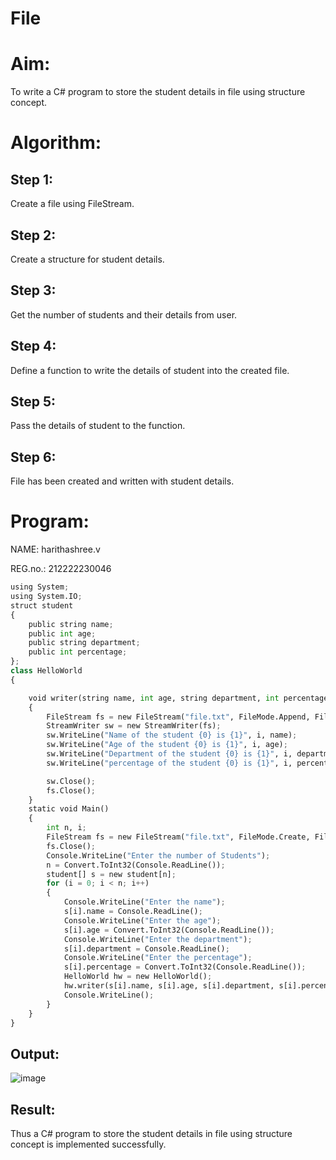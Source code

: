 # File

# Aim:
To write a C# program to store the student details in file using structure concept.

# Algorithm:
## Step 1:
Create a file using FileStream.

## Step 2:
Create a structure for student details.

## Step 3:
Get the number of students and their details from user.

## Step 4:
Define a function to write the details of student into the created file.

## Step 5:
Pass the details of student to the function.

## Step 6:
File has been created and written with student details.
# Program:
NAME: harithashree.v

REG.no.: 212222230046

```python
using System;
using System.IO;
struct student
{
    public string name;
    public int age;
    public string department;
    public int percentage;
};
class HelloWorld
{

    void writer(string name, int age, string department, int percentage, int i)
    {
        FileStream fs = new FileStream("file.txt", FileMode.Append, FileAccess.Write);
        StreamWriter sw = new StreamWriter(fs);
        sw.WriteLine("Name of the student {0} is {1}", i, name);
        sw.WriteLine("Age of the student {0} is {1}", i, age);
        sw.WriteLine("Department of the student {0} is {1}", i, department);
        sw.WriteLine("percentage of the student {0} is {1}", i, percentage);

        sw.Close();
        fs.Close();
    }
    static void Main()
    {
        int n, i;
        FileStream fs = new FileStream("file.txt", FileMode.Create, FileAccess.Write);
        fs.Close();
        Console.WriteLine("Enter the number of Students");
        n = Convert.ToInt32(Console.ReadLine());
        student[] s = new student[n];
        for (i = 0; i < n; i++)
        {
            Console.WriteLine("Enter the name");
            s[i].name = Console.ReadLine();
            Console.WriteLine("Enter the age");
            s[i].age = Convert.ToInt32(Console.ReadLine());
            Console.WriteLine("Enter the department");
            s[i].department = Console.ReadLine();
            Console.WriteLine("Enter the percentage");
            s[i].percentage = Convert.ToInt32(Console.ReadLine());
            HelloWorld hw = new HelloWorld();
            hw.writer(s[i].name, s[i].age, s[i].department, s[i].percentage, i + 1);
            Console.WriteLine();
        }
    }
}
```

## Output:

![image](https://github.com/haritha-venkat/File/assets/121285701/c00309be-0974-468b-8be5-4c5f53f26bae)


## Result:

Thus a C# program to store the student details in file using structure concept is implemented successfully.

